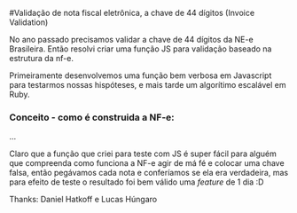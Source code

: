 #Validação de nota fiscal eletrônica, a chave de 44 dígitos (Invoice Validation)

No ano passado precisamos validar a chave de 44 dígitos da NE-e Brasileira. Então resolvi criar uma função JS para validação baseado na estrutura da nf-e.

Primeiramente desenvolvemos uma função bem verbosa em Javascript para testarmos nossas hispóteses, e mais tarde um algorítimo escalável em Ruby.

### Conceito - como é construida a NF-e:
… 

Claro que a função que criei para teste com JS é super fácil para alguém que compreenda como funciona a NF-e agir de má fé e colocar uma chave falsa, então pegávamos cada nota e conferíamos   se ela era verdadeira, mas para efeito de teste o resultado foi bem válido uma _feature_ de 1 dia :D

Thanks: Daniel Hatkoff e Lucas Húngaro
